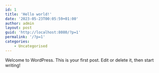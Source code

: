 ```yaml
---
id: 1
title: 'Hello world!'
date: '2023-05-23T00:05:59+01:00'
author: admin
layout: post
guid: 'http://localhost:8080/?p=1'
permalink: '/?p=1'
categories:
    - Uncategorised
---
```


Welcome to WordPress. This is your first post. Edit or delete it, then start writing!